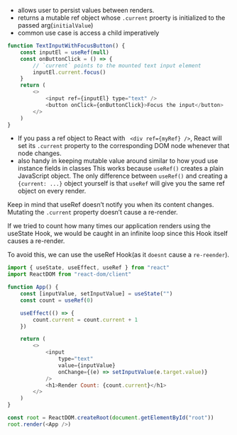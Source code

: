 -  allows user to persist values between renders.
-  returns a mutable ref object whose `.current` proerty is initialized to the passed arg(`initialValue`)
-  common use case is access a child imperatively

```js
function TextInputWithFocusButton() {
	const inputEl = useRef(null)
	const onButtonClick = () => {
		// `current` points to the mounted text input element
		inputEl.current.focus()
	}
	return (
		<>
			<input ref={inputEl} type="text" />
			<button onClick={onButtonClick}>Focus the input</button>
		</>
	)
}
```

-  If you pass a ref object to React with ` <div ref={myRef} />`, React will set its `.current` property to the corresponding DOM node whenever that node changes.
-  also handy in keeping mutable value around similar to how youd use instance fields in classes
   This works because `useRef()` creates a plain JavaScript object. The only difference between `useRef()` and creating a `{current: ...}` object yourself is that `useRef` will give you the same ref object on every render.

Keep in mind that useRef doesn’t notify you when its content changes. Mutating the `.current` property doesn’t cause a re-render.

If we tried to count how many times our application renders using the useState Hook, we would be caught in an infinite loop since this Hook itself causes a re-render.

To avoid this, we can use the useRef Hook(as it `doesnt` cause a `re-reender`).

```js
import { useState, useEffect, useRef } from "react"
import ReactDOM from "react-dom/client"

function App() {
	const [inputValue, setInputValue] = useState("")
	const count = useRef(0)

	useEffect(() => {
		count.current = count.current + 1
	})

	return (
		<>
			<input
				type="text"
				value={inputValue}
				onChange={(e) => setInputValue(e.target.value)}
			/>
			<h1>Render Count: {count.current}</h1>
		</>
	)
}

const root = ReactDOM.createRoot(document.getElementById("root"))
root.render(<App />)
```
